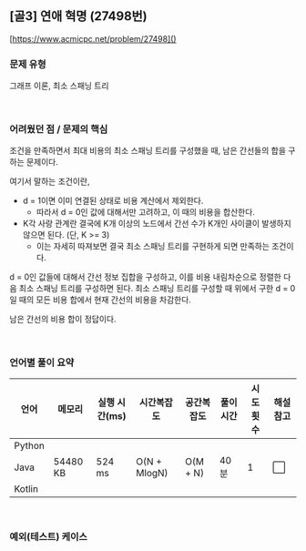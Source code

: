 ## [골3] 연애 혁명 (27498번)

[https://www.acmicpc.net/problem/27498]()

### 문제 유형

그래프 이론, 최소 스패닝 트리

<br>

### 어려웠던 점 / 문제의 핵심

조건을 만족하면서 최대 비용의 최소 스패닝 트리를 구성했을 때, 남은 간선들의 합을 구하는 문제이다.

여기서 말하는 조건이란,

- d = 1이면 이미 연결된 상태로 비용 계산에서 제외한다.
  - 따라서 d = 0인 값에 대해서만 고려하고, 이 때의 비용을 합산한다.
- K각 사랑 관계란 결국에 K개 이상의 노드에서 간선 수가 K개인 사이클이 발생하지 않으면 된다. (단, K >= 3)
  - 이는 자세히 따져보면 결국 최소 스패닝 트리를 구현하게 되면 만족하는 조건이다.

d = 0인 값들에 대해서 간선 정보 집합을 구성하고, 이를 비용 내림차순으로 정렬한 다음 최소 스패닝 트리를 구성하면 된다. 최소 스패닝 트리를 구성할 때 위에서 구한 d = 0일 때의 모든 비용 합에서 현재 간선의 비용을 차감한다.

남은 간선의 비용 합이 정답이다.

<br>

### 언어별 풀이 요약

| 언어   | 메모리   | 실행 시간(ms) | 시간복잡도   | 공간복잡도 | 풀이 시간 | 시도 횟수 | 해설 참고            |
| ------ | -------- | ------------- | ------------ | ---------- | --------- | --------- | -------------------- |
| Python |          |               |              |            |           |           |                      |
| Java   | 54480 KB | 524 ms        | O(N + MlogN) | O(M + N)   | 40분      | 1         | :white_large_square: |
| Kotlin |          |               |              |            |           |           |                      |

<br>

### 예외(테스트) 케이스

```
```

